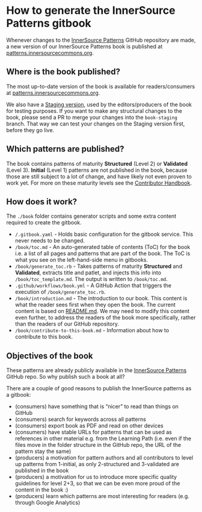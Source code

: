 # How to generate the InnerSource Patterns gitbook

Whenever changes to the [InnerSource Patterns][InnerSourcePatterns] GitHub repository are made, a new version of our InnerSource Patterns book is published at [patterns.innersourcecommons.org][book_production].

## Where is the book published?

The most up-to-date version of the book is available for readers/consumers at [patterns.innersourcecommons.org][book_production].

We also have a [Staging version][book_staging], used by the editors/producers of the book for testing purposes. If you want to make any structural changes to the book, please send a PR to merge your changes into the `book-staging` branch. That way we can test your changes on the Staging version first, before they go live.

## Which patterns are published?

The book contains patterns of maturity **Structured** (Level 2) or **Validated** (Level 3). **Initial** (Level 1) patterns are not published in the book, because those are still subject to a lot of change, and have likely not even proven to work yet. For more on these maturity levels see the [Contributor Handbook](../meta/contributor-handbook.md).

## How does it work?

The `./book` folder contains generator scripts and some extra content required to create the gitbook.

- `/.gitbook.yaml` - Holds basic configuration for the gitbook service. This never needs to be changed.
- `/book/toc.md` - An auto-generated table of contents (ToC) for the book i.e. a list of all pages and patterns that are part of the book. The ToC is what you see on the left-hand-side menu in gitbooks.
- `/book/generate_toc.rb` - Takes patterns of maturity **Structured** and **Validated**, extracts title and patlet, and injects this info into `/book/toc_template.md`. The output is written to `/book/toc.md`.
- `.github/workflows/book.yml` - A GitHub Action that triggers the execution of `/book/generate_toc.rb`.
- `/book/introduction.md` - The introduction to our book. This content is what the reader sees first when they open the book. The current content is based on [README.md](../README.md). We may need to modify this content even further, to address the readers of the book more specifically, rather than the readers of our GitHub repository.
- `/book/contribute-to-this-book.md` - Information about how to contribute to this book.

## Objectives of the book

These patterns are already publicly available in the [InnerSource Patterns][InnerSourcePatterns] GitHub repo. So why publish such a book at all?

There are a couple of good reasons to publish the InnerSource patterns as a gitbook:

* (consumers) have something that is “nicer” to read than things on GitHub
* (consumers) search for keywords across all patterns
* (consumers) export book as PDF and read on other devices
* (consumers) have stable URLs for patterns that can be used as references in other material e.g. from the Learning Path (i.e. even if the files move in the folder structure in the GitHub repo, the URL of the pattern stay the same)
* (producers) a motivation for pattern authors and all contributors to level up patterns from 1-initial, as only 2-structured and 3-validated are published in the book
* (producers) a motivation for us to introduce more specific quality guidelines for level 2+3, so that we can be even more proud of the content in the book :)
* (producers) learn which patterns are most interesting for readers (e.g. through Google Analytics)

[InnerSourcePatterns]: https://github.com/InnerSourceCommons/InnerSourcePatterns
[book_production]: https://patterns.innersourcecommons.org
[book_staging]: https://innersourcecommons.gitbook.io/innersource-patterns-staging/v/book-staging/
